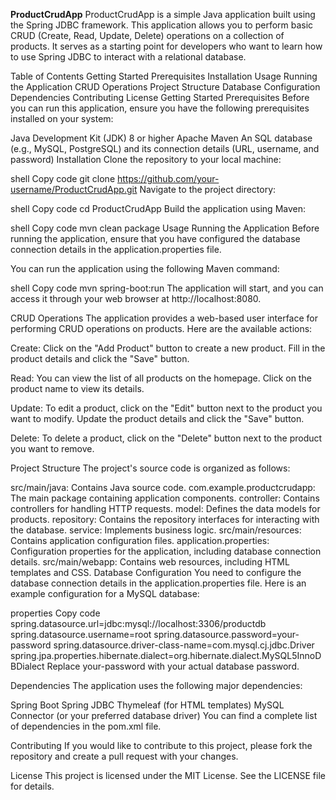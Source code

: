 **ProductCrudApp**
ProductCrudApp is a simple Java application built using the Spring JDBC framework. This application allows you to perform basic CRUD (Create, Read, Update, Delete) operations on a collection of products. It serves as a starting point for developers who want to learn how to use Spring JDBC to interact with a relational database.

Table of Contents
Getting Started
Prerequisites
Installation
Usage
Running the Application
CRUD Operations
Project Structure
Database Configuration
Dependencies
Contributing
License
Getting Started
Prerequisites
Before you can run this application, ensure you have the following prerequisites installed on your system:

Java Development Kit (JDK) 8 or higher
Apache Maven
An SQL database (e.g., MySQL, PostgreSQL) and its connection details (URL, username, and password)
Installation
Clone the repository to your local machine:

shell
Copy code
git clone https://github.com/your-username/ProductCrudApp.git
Navigate to the project directory:

shell
Copy code
cd ProductCrudApp
Build the application using Maven:

shell
Copy code
mvn clean package
Usage
Running the Application
Before running the application, ensure that you have configured the database connection details in the application.properties file.

You can run the application using the following Maven command:

shell
Copy code
mvn spring-boot:run
The application will start, and you can access it through your web browser at http://localhost:8080.

CRUD Operations
The application provides a web-based user interface for performing CRUD operations on products. Here are the available actions:

Create: Click on the "Add Product" button to create a new product. Fill in the product details and click the "Save" button.

Read: You can view the list of all products on the homepage. Click on the product name to view its details.

Update: To edit a product, click on the "Edit" button next to the product you want to modify. Update the product details and click the "Save" button.

Delete: To delete a product, click on the "Delete" button next to the product you want to remove.

Project Structure
The project's source code is organized as follows:

src/main/java: Contains Java source code.
com.example.productcrudapp: The main package containing application components.
controller: Contains controllers for handling HTTP requests.
model: Defines the data models for products.
repository: Contains the repository interfaces for interacting with the database.
service: Implements business logic.
src/main/resources: Contains application configuration files.
application.properties: Configuration properties for the application, including database connection details.
src/main/webapp: Contains web resources, including HTML templates and CSS.
Database Configuration
You need to configure the database connection details in the application.properties file. Here is an example configuration for a MySQL database:

properties
Copy code
spring.datasource.url=jdbc:mysql://localhost:3306/productdb
spring.datasource.username=root
spring.datasource.password=your-password
spring.datasource.driver-class-name=com.mysql.cj.jdbc.Driver
spring.jpa.properties.hibernate.dialect=org.hibernate.dialect.MySQL5InnoDBDialect
Replace your-password with your actual database password.

Dependencies
The application uses the following major dependencies:

Spring Boot
Spring JDBC
Thymeleaf (for HTML templates)
MySQL Connector (or your preferred database driver)
You can find a complete list of dependencies in the pom.xml file.

Contributing
If you would like to contribute to this project, please fork the repository and create a pull request with your changes.

License
This project is licensed under the MIT License. See the LICENSE file for details.

